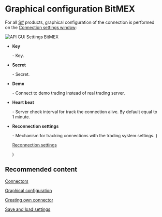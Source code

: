 # Graphical configuration BitMEX

For all [S\#](StockSharpAbout.md) products, graphical configuration of the connection is performed on the [Connection settings window](API_UI_ConnectorWindow.md):

![API GUI Settings BitMEX](~/images/API_GUI_Settings_BitMEX.png)

- **Key**

   \- Key.
- **Secret**

   \- Secret.
- **Demo**

   \- Connect to demo trading instead of real trading server.
- **Heart beat**

   \- Server check interval for track the connection alive. By default equal to 1 minute.
- **Reconnection settings**

   \- Mechanism for tracking connections with the trading system settings. (

  [Reconnection settings](Reconnect.md)

  )

## Recommended content

[Connectors](API_Connectors.md)

[Graphical configuration](API_ConnectorsUIConfiguration.md)

[Creating own connector](ConnectorCreating.md)

[Save and load settings](API_Connectors_SaveConnectorSettings.md)
